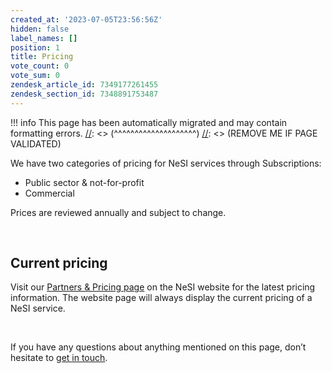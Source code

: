 ```yaml
---
created_at: '2023-07-05T23:56:56Z'
hidden: false
label_names: []
position: 1
title: Pricing
vote_count: 0
vote_sum: 0
zendesk_article_id: 7349177261455
zendesk_section_id: 7348891753487
---
```




[//]: <> (REMOVE ME IF PAGE VALIDATED)
[//]: <> (vvvvvvvvvvvvvvvvvvvv)
!!! info
    This page has been automatically migrated and may contain formatting errors.
[//]: <> (^^^^^^^^^^^^^^^^^^^^)
[//]: <> (REMOVE ME IF PAGE VALIDATED)

We have two categories of pricing for NeSI services through
Subscriptions:

-   Public sector & not-for-profit
-   Commercial

Prices are reviewed annually and subject to change.

 

## Current pricing

Visit our [Partners & Pricing
page](https://www.nesi.org.nz/community/partners-pricing#subscriptions) on
the NeSI website for the latest pricing information. The website page
will always display the current pricing of a NeSI service.

 

If you have any questions about anything mentioned on this page, don’t
hesitate to [get in touch](mailto:info@nesi.org.nz).

 
